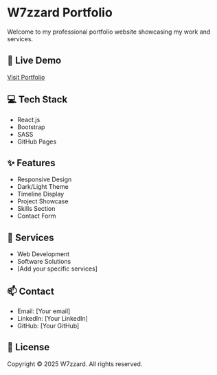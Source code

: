 # W7zzard Portfolio

Welcome to my professional portfolio website showcasing my work and services.

## 🔗 Live Demo
[Visit Portfolio](https://w7zzard.github.io)

## 💻 Tech Stack
- React.js
- Bootstrap
- SASS
- GitHub Pages

## ✨ Features
- Responsive Design
- Dark/Light Theme
- Timeline Display
- Project Showcase
- Skills Section
- Contact Form

## 🚀 Services
- Web Development
- Software Solutions
- [Add your specific services]

## 📫 Contact
- Email: [Your email]
- LinkedIn: [Your LinkedIn]
- GitHub: [Your GitHub]

## 📝 License
Copyright © 2025 W7zzard. All rights reserved.